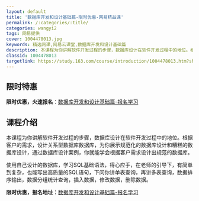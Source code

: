 ```yaml
---
layout: default
title: '数据库开发和设计基础篇-限时优惠-网易精品课'
permalink: /:categories/:title/
categories: wangyi2
tags: 网易提供
cover: 1004478013.jpg
keywords: 精选网课,网易云课堂,数据库开发和设计基础篇
description: 本课程为你讲解软件开发过程的步骤，数据库设计在软件开发过程中的地位。根据客户的需求，设计关系型数据库数据库，为你展示规范
classid: 1004478013
targetlink: https://study.163.com/course/introduction/1004478013.htm?share=1&shareId=1025206652&utm_campaign=share&utm_medium=iphoneShare&utm_source=&utm_u=1025206652
---
```


## 限时特惠

**限时优惠，火速报名**：[数据库开发和设计基础篇-报名学习](https://study.163.com/course/introduction/1004478013.htm?share=1&shareId=1025206652&utm_campaign=share&utm_medium=iphoneShare&utm_source=&utm_u=1025206652)

## 课程介绍

本课程为你讲解软件开发过程的步骤，数据库设计在软件开发过程中的地位。根据客户的需求，设计关系型数据库数据库，为你展示规范化的数据库设计和糟糕的数据库设计，通过数据库设计案例，你就能学会根据客户需求设计出规范的数据库。

使用自己设计的数据库，学习SQL基础语法，得心应手，在老师的引导下，有简单到复杂，也能写出高质量的SQL语句，下问你讲单表查询，再讲多表查询，数据排序输出，数据分组统计查询，插入数据，修改数据，删除数据。

**限时优惠，报名地址**：[数据库开发和设计基础篇-报名学习](https://study.163.com/course/introduction/1004478013.htm?share=1&shareId=1025206652&utm_campaign=share&utm_medium=iphoneShare&utm_source=&utm_u=1025206652)

